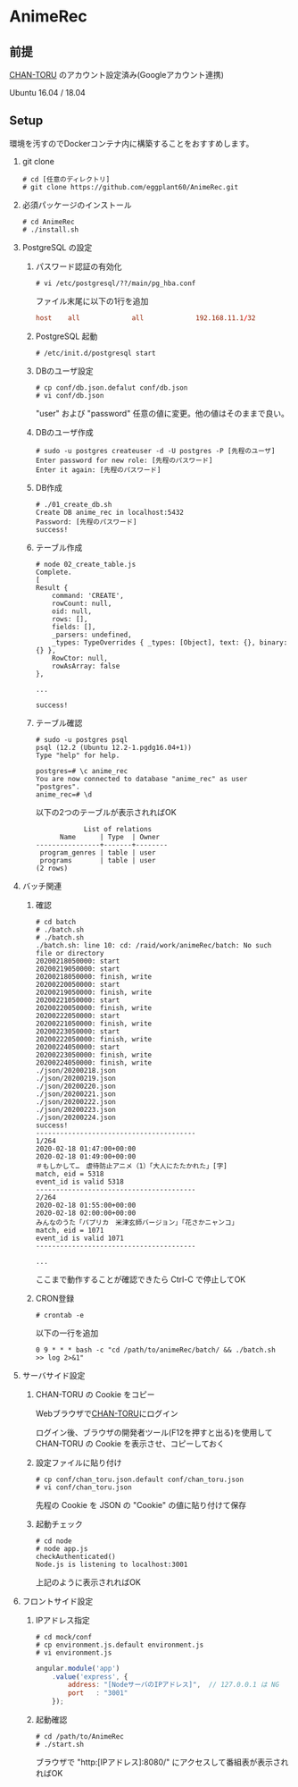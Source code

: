 # AnimeRec

## 前提

[CHAN-TORU](https://tv.so-net.ne.jp/chan-toru/login) のアカウント設定済み(Googleアカウント連携)

Ubuntu 16.04 / 18.04

## Setup

環境を汚すのでDockerコンテナ内に構築することをおすすめします。

1. git clone

	```
	# cd [任意のディレクトリ]
	# git clone https://github.com/eggplant60/AnimeRec.git
	```

1. 必須パッケージのインストール

	```
	# cd AnimeRec
	# ./install.sh
	```

1. PostgreSQL の設定

	1. パスワード認証の有効化

		```
		# vi /etc/postgresql/??/main/pg_hba.conf
		```

		ファイル末尾に以下の1行を追加

		```:/etc/postgresql/??/main/pg_hba.conf
		host    all             all             192.168.11.1/32         md5
		```

	1. PostgreSQL 起動

		```
		# /etc/init.d/postgresql start
		```

	1. DBのユーザ設定

		```
		# cp conf/db.json.defalut conf/db.json
		# vi conf/db.json
		```

		"user" および "password" 任意の値に変更。他の値はそのままで良い。

	1. DBのユーザ作成

		```
		# sudo -u postgres createuser -d -U postgres -P [先程のユーザ]
		Enter password for new role: [先程のパスワード]
		Enter it again: [先程のパスワード]
		```

	1. DB作成

		```
		# ./01_create_db.sh
		Create DB anime_rec in localhost:5432
		Password: [先程のパスワード]
		success!
		```

	1. テーブル作成

		```
		# node 02_create_table.js
		Complete.
		[
		Result {
			command: 'CREATE',
			rowCount: null,
			oid: null,
			rows: [],
			fields: [],
			_parsers: undefined,
			_types: TypeOverrides { _types: [Object], text: {}, binary: {} },
			RowCtor: null,
			rowAsArray: false
		},

		...

		success!
		```

	1. テーブル確認

		```
		# sudo -u postgres psql
		psql (12.2 (Ubuntu 12.2-1.pgdg16.04+1))
		Type "help" for help.

		postgres=# \c anime_rec
		You are now connected to database "anime_rec" as user "postgres".
		anime_rec=# \d
		```

		以下の2つのテーブルが表示されればOK

		```
		            List of relations
		      Name      | Type  | Owner
		----------------+-------+--------
		 program_genres | table | user
 		 programs       | table | user
		(2 rows)
		```

1. バッチ関連

	1. 確認

		```
		# cd batch
		# ./batch.sh
		# ./batch.sh
		./batch.sh: line 10: cd: /raid/work/animeRec/batch: No such file or directory
		20200218050000: start
		20200219050000: start
		20200218050000: finish, write
		20200220050000: start
		20200219050000: finish, write
		20200221050000: start
		20200220050000: finish, write
		20200222050000: start
		20200221050000: finish, write
		20200223050000: start
		20200222050000: finish, write
		20200224050000: start
		20200223050000: finish, write
		20200224050000: finish, write
		./json/20200218.json
		./json/20200219.json
		./json/20200220.json
		./json/20200221.json
		./json/20200222.json
		./json/20200223.json
		./json/20200224.json
		success!
		----------------------------------------
		1/264
		2020-02-18 01:47:00+00:00
		2020-02-18 01:49:00+00:00
		＃もしかして…　虐待防止アニメ（1）「大人にたたかれた」[字]
		match, eid = 5318
		event_id is valid 5318
		----------------------------------------
		2/264
		2020-02-18 01:55:00+00:00
		2020-02-18 02:00:00+00:00
		みんなのうた「パプリカ　米津玄師バージョン」「花さかニャンコ」
		match, eid = 1071
		event_id is valid 1071
		----------------------------------------

		...
		```

		ここまで動作することが確認できたら Ctrl-C で停止してOK

	1. CRON登録

		```
		# crontab -e
		```

		以下の一行を追加

		```
		0 9 * * * bash -c "cd /path/to/animeRec/batch/ && ./batch.sh  >> log 2>&1"
		```

1. サーバサイド設定

	1. CHAN-TORU の Cookie をコピー

		Webブラウザで[CHAN-TORU](https://tv.so-net.ne.jp/chan-toru/login)にログイン

		ログイン後、ブラウザの開発者ツール(F12を押すと出る)を使用して
		CHAN-TORU の Cookie を表示させ、コピーしておく

	2. 設定ファイルに貼り付け

		```
		# cp conf/chan_toru.json.default conf/chan_toru.json
		# vi conf/chan_toru.json
		```

		先程の Cookie を JSON の "Cookie" の値に貼り付けて保存

	3. 起動チェック

		```
		# cd node
		# node app.js
		checkAuthenticated()
		Node.js is listening to localhost:3001
		```
		上記のように表示されればOK

1. フロントサイド設定

	1. IPアドレス指定

		```
		# cd mock/conf
		# cp environment.js.default environment.js
		# vi environment.js
		```

		```JavaScript:environment.js
		angular.module('app')
			.value('express', {
				address: "[NodeサーバのIPアドレス]",  // 127.0.0.1 は NG
				port   : "3001"
			});
		```

	2. 起動確認

		```
		# cd /path/to/AnimeRec
		# ./start.sh
		```
		ブラウザで "http:[IPアドレス]:8080/" にアクセスして番組表が表示されればOK

